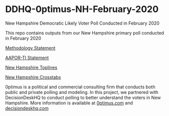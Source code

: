 # DDHQ-0ptimus-NH-February-2020
New Hampshire Democratic Likely Voter Poll Conducted in February 2020

This repo contains outputs from our New Hampshire primary poll conducted in February 2020

<a href="https://github.com/optimus-forecasting-and-polling/DDHQ-0ptimus-NH-February-2020/blob/master/DDHQ-0ptimus-NH-MethodologyStatement.pdf">Methodology Statement</a>

<a href="https://github.com/optimus-forecasting-and-polling/DDHQ-0ptimus-NH-February-2020/blob/master/DDHQ-0ptimus-NH-AAPOR-TI.pdf">AAPOR-TI Statement</a>

<a href="https://github.com/optimus-forecasting-and-polling/DDHQ-0ptimus-NH-February-2020/blob/master/DDHQ-0ptimus-NH-Toplines.pdf">New Hampshire Toplines</a>

<a href="https://github.com/optimus-forecasting-and-polling/DDHQ-0ptimus-NH-February-2020/blob/master/DDHQ-0ptimus-NH-Crosstabs.pdf">New Hampshire Crosstabs</a>

0ptimus is a political and commercial consulting firm that conducts both public and private polling and modeling. In this project, we partnered with DecisionDeskHQ to conduct polling to better understand the voters in New Hampshire. More information is available at <a href="https://www.0ptimus.com">0ptimus.com</a> and <a href="https://www.decisiondeskhq.com">decisiondeskhq.com</a>
